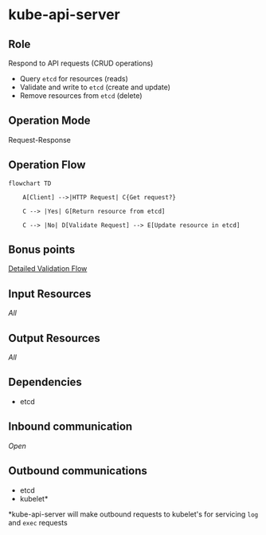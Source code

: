# kube-api-server
## Role
Respond to API requests (CRUD operations)
  - Query `etcd` for resources (reads)
  - Validate and write to `etcd` (create and update)
  - Remove resources from `etcd` (delete)

## Operation Mode
Request-Response

## Operation Flow

```mermaid
flowchart TD

    A[Client] -->|HTTP Request| C{Get request?}

    C --> |Yes| G[Return resource from etcd]

    C --> |No| D[Validate Request] --> E[Update resource in etcd]
```

## Bonus points
[Detailed Validation Flow](https://kubernetes.io/blog/2019/03/21/a-guide-to-kubernetes-admission-controllers/#what-are-kubernetes-admission-controllers)

## Input Resources
_All_
## Output Resources
_All_

## Dependencies
- etcd

## Inbound communication
_Open_
## Outbound communications
- etcd
- kubelet*

\*kube-api-server will make outbound requests to kubelet's for servicing `log` and `exec` requests